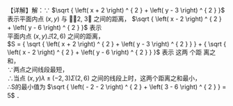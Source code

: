 【详解】解：∵ $\sqrt { \left( x + 2 \right) ^ { 2 } + \left( y - 3 \right) ^ { 2 } }$ 表示平面内点 $\scriptstyle ( x , y )$ 与 2, 3 之间的距离， $\sqrt { \left( x - 2 \right) ^ { 2 } + \left( y - 6 \right) ^ { 2 } }$ 表示  
平面内点 $\left( x , y \right) \varXi \left( 2 , 6 \right)$ 之间的距离，  
$S = { \sqrt { \left( x + 2 \right) ^ { 2 } + \left( y - 3 \right) ^ { 2 } } } + { \sqrt { \left( x - 2 \right) ^ { 2 } + \left( y - 6 \right) ^ { 2 } } }$ 表示 这两 个距 离之 和，  
∵两点之间线段最短，  
∴当点 $\left( x , y \right) \lambda \pm \left( - 2 , 3 \right) \Sigma \left( 2 , 6 \right)$ 之间的线段上时，这两个距离之和最小，  
∴S的最小值为 $\sqrt { \left( - 2 - 2 \right) ^ { 2 } + \left( 3 - 6 \right) ^ { 2 } } = 5$ ．
